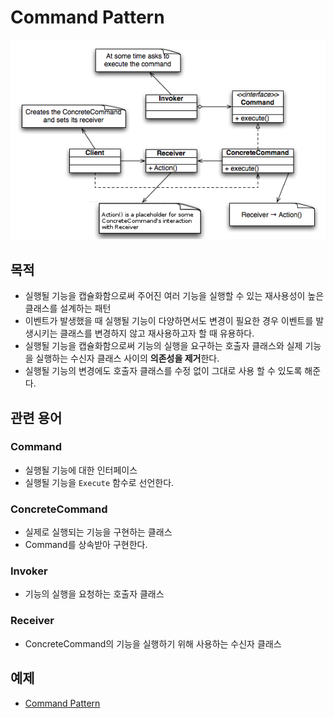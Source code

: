 # Command Pattern
![command](CommandPattern.jpg)

## 목적
- 실행될 기능을 캡슐화함으로써 주어진 여러 기능을 실행할 수 있는 재사용성이 높은 클래스를 설계하는 패턴
- 이벤트가 발생했을 때 실행될 기능이 다양하면서도 변경이 필요한 경우 이벤트를 발생시키는 클래스를 변경하지 않고 재사용하고자 할 때 유용하다.
- 실행될 기능을 캡슐화함으로써 기능의 실행을 요구하는 호출자 클래스와 실제 기능을 실행하는 수신자 클래스 사이의 **의존성을 제거**한다.
- 실행될 기능의 변경에도 호출자 클래스를 수정 없이 그대로 사용 할 수 있도록 해준다.

## 관련 용어
### Command
- 실행될 기능에 대한 인터페이스
- 실행될 기능을 `Execute` 함수로 선언한다.

### ConcreteCommand
- 실제로 실행되는 기능을 구현하는 클래스
- Command를 상속받아 구현한다.

### Invoker
- 기능의 실행을 요청하는 호출자 클래스

### Receiver
- ConcreteCommand의 기능을 실행하기 위해 사용하는 수신자 클래스

## 예제
- [Command Pattern](/BehavioralPattern/Command/command.cpp)